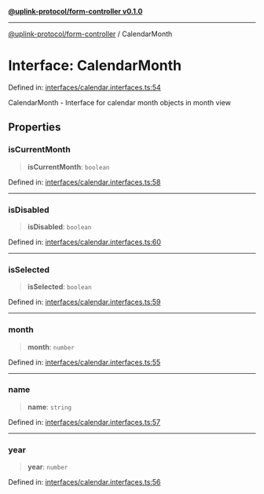 [**@uplink-protocol/form-controller v0.1.0**](../README.md)

***

[@uplink-protocol/form-controller](../globals.md) / CalendarMonth

# Interface: CalendarMonth

Defined in: [interfaces/calendar.interfaces.ts:54](https://github.com/jmkcoder/uplink-protocol-calendar/blob/37dc792b8a1827808b6d945b0ed3805e9835a62c/src/interfaces/calendar.interfaces.ts#L54)

CalendarMonth - Interface for calendar month objects in month view

## Properties

### isCurrentMonth

> **isCurrentMonth**: `boolean`

Defined in: [interfaces/calendar.interfaces.ts:58](https://github.com/jmkcoder/uplink-protocol-calendar/blob/37dc792b8a1827808b6d945b0ed3805e9835a62c/src/interfaces/calendar.interfaces.ts#L58)

***

### isDisabled

> **isDisabled**: `boolean`

Defined in: [interfaces/calendar.interfaces.ts:60](https://github.com/jmkcoder/uplink-protocol-calendar/blob/37dc792b8a1827808b6d945b0ed3805e9835a62c/src/interfaces/calendar.interfaces.ts#L60)

***

### isSelected

> **isSelected**: `boolean`

Defined in: [interfaces/calendar.interfaces.ts:59](https://github.com/jmkcoder/uplink-protocol-calendar/blob/37dc792b8a1827808b6d945b0ed3805e9835a62c/src/interfaces/calendar.interfaces.ts#L59)

***

### month

> **month**: `number`

Defined in: [interfaces/calendar.interfaces.ts:55](https://github.com/jmkcoder/uplink-protocol-calendar/blob/37dc792b8a1827808b6d945b0ed3805e9835a62c/src/interfaces/calendar.interfaces.ts#L55)

***

### name

> **name**: `string`

Defined in: [interfaces/calendar.interfaces.ts:57](https://github.com/jmkcoder/uplink-protocol-calendar/blob/37dc792b8a1827808b6d945b0ed3805e9835a62c/src/interfaces/calendar.interfaces.ts#L57)

***

### year

> **year**: `number`

Defined in: [interfaces/calendar.interfaces.ts:56](https://github.com/jmkcoder/uplink-protocol-calendar/blob/37dc792b8a1827808b6d945b0ed3805e9835a62c/src/interfaces/calendar.interfaces.ts#L56)
